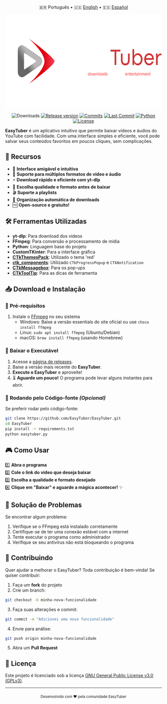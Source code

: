 <div align="center">
    
🇧🇷 Português • 🇺🇸 [English](README_EN.md) • 🇪🇸 [Español](README_es.md)

<img src="resources/images/BigBanner_EasyTuber.png" height="300">

![Downloads](https://img.shields.io/github/downloads/EasyTuber/EasyTuber/total?style=for-the-badge&color=D03434)
[![Release version](https://img.shields.io/github/v/release/EasyTuber/EasyTuber?color=D03434&label=Release&style=for-the-badge)](https://github.com/EasyTuber/EasyTuber/releases/latest "Installation")
[![Commits](https://img.shields.io/github/commit-activity/m/EasyTuber/EasyTuber?color=D03434&label=commits&style=for-the-badge)](https://github.com/EasyTuber/EasyTuber/commits "Commit History")
[![Last Commit](https://img.shields.io/github/last-commit/EasyTuber/EasyTuber/main?color=D03434&label=Last%20Commit&style=for-the-badge&display_timestamp=committer)](https://github.com/EasyTuber/EasyTuber/pulse/monthly "Last activity")
[![Python](https://img.shields.io/badge/Python-3.8%2B-D03434?style=for-the-badge)](https://www.python.org/downloads/)
[![License](https://img.shields.io/badge/license-GPLv3-D03434?style=for-the-badge)](LICENSE)

</div>

**EasyTuber** é um aplicativo intuitivo que permite baixar vídeos e áudios do YouTube com facilidade. Com uma interface simples e eficiente, você pode salvar seus conteúdos favoritos em poucos cliques, sem complicações.

## 🚀 Recursos  
- 🎨 **Interface amigável e intuitiva**  
- 🎵 **Suporte para múltiplos formatos de vídeo e áudio**  
- ⚡ **Download rápido e eficiente com yt-dlp**  
- 🎯 **Escolha qualidade e formato antes de baixar**  
- 🎬 **Suporte a playlists**
- 📁 **Organização automática de downloads**
- 🆓 **Open-source e gratuito!**

## 🛠️ Ferramentas Utilizadas
- **yt-dlp**: Para download dos vídeos
- **FFmpeg**: Para conversão e processamento de mídia
- **Python**: Linguagem base do projeto
- **CustomTKinter**: Para a interface gráfica
- [**CTkThemesPack**](https://github.com/a13xe/CTkThemesPack): Utilizado o tema 'red'
- [**ctk_components**](https://github.com/rudymohammadbali/ctk_components): Utilizado `CTkProgressPopup` e `CTkNotification`
- [**CTkMessagebox**](https://github.com/Akascape/CTkMessagebox): Para os pop-ups
- [**CTkToolTip**](https://github.com/Akascape/CTkToolTip): Para as dicas de ferramenta

## 📥 Download e Instalação  
### 🔹 **Pré-requisitos**
1. Instale o [FFmpeg](https://ffmpeg.org/download.html) no seu sistema
   - Windows: Baixe a versão essentials do site oficial ou use `choco install ffmpeg`
   - Linux: `sudo apt install ffmpeg` (Ubuntu/Debian)
   - macOS: `brew install ffmpeg` (usando Homebrew)

### 🔹 **Baixar o Executável**  
1. Acesse a [página de releases](https://github.com/EasyTuber/EasyTuber/releases).  
2. Baixe a versão mais recente do **EasyTuber**.   
3. **Execute o EasyTuber** e aproveite!
4. ⏳ **Aguarde um pouco!** O programa pode levar alguns instantes para abrir.

### 🔹 **Rodando pelo Código-fonte** _(Opcional)_  
Se preferir rodar pelo código-fonte:  
```bash
git clone https://github.com/EasyTuber/EasyTuber.git
cd EasyTuber
pip install -r requirements.txt
python easytuber.py
```

## 🎮 Como Usar  
1️⃣ **Abra o programa**  
2️⃣ **Cole o link do vídeo que deseja baixar**  
3️⃣ **Escolha a qualidade e formato desejado**  
4️⃣ **Clique em "Baixar" e aguarde a mágica acontecer!** ✨  

## 🐛 Solução de Problemas
Se encontrar algum problema:
1. Verifique se o FFmpeg está instalado corretamente
2. Certifique-se de ter uma conexão estável com a internet
3. Tente executar o programa como administrador
4. Verifique se seu antivírus não está bloqueando o programa

## 🤝 Contribuindo
Quer ajudar a melhorar o EasyTuber? Toda contribuição é bem-vinda!
Se quiser contribuir:
1. Faça um **fork** do projeto
2. Crie um branch:
```bash
git checkout -b minha-nova-funcionalidade
```
3. Faça suas alterações e commit:
```bash
git commit -m "Adicionei uma nova funcionalidade"
```
4. Envie para análise:
```bash
git push origin minha-nova-funcionalidade
```
5. Abra um **Pull Request**

## 📜 Licença  
Este projeto é licenciado sob a licença [GNU General Public License v3.0 (GPLv3)](LICENSE).

---
<div align="center">
    <sub>Desenvolvido com ❤️ pela comunidade EasyTuber</sub>
</div>